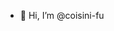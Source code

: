 - 👋 Hi, I’m @coisini-fu

<!---
coisini-fu/coisini-fu is a ✨ special ✨ repository because its `README.md` (this file) appears on your GitHub profile.
You can click the Preview link to take a look at your changes.
--->
